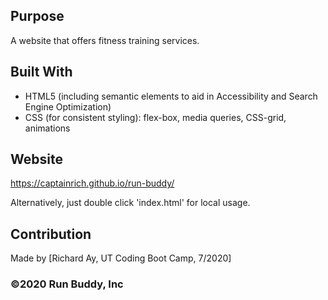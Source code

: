 ## Purpose
A website that offers fitness training services. 

## Built With
* HTML5 (including semantic elements to aid in Accessibility and Search Engine Optimization)
* CSS   (for consistent styling): flex-box, media queries, CSS-grid, animations

## Website
https://captainrich.github.io/run-buddy/

Alternatively, just double click 'index.html' for local usage.


## Contribution
Made by [Richard Ay, UT Coding Boot Camp, 7/2020]

### ©️2020 Run Buddy, Inc 
